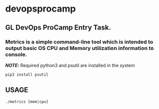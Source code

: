 # devopsprocamp
## GL DevOps ProCamp  Entry Task.

### Metrics is a simple command-line tool which is intended to output basic OS CPU and Memory utilization information to console.
***NOTE:*** Required python3 and psutil are installed in the system

```shell
pip3 install psutil
```
## USAGE
```shell
./metrics [mem|cpu]
```

